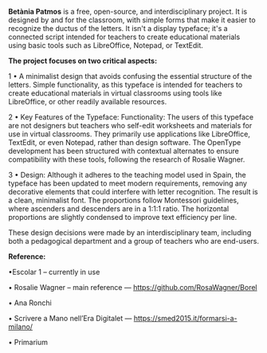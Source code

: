 **Betània Patmos** is a free, open-source, and interdisciplinary project.
It is designed by and for the classroom, with simple forms that make it easier to recognize the ductus of the letters. It isn't a display typeface; it's a connected script intended for teachers to create educational materials using basic tools such as LibreOffice, Notepad, or TextEdit.

**The project focuses on two critical aspects:**

1 • A minimalist design that avoids confusing the essential structure of the letters. Simple functionality, as this typeface is intended for teachers to create educational materials in virtual classrooms using tools like LibreOffice, or other readily available resources.

2 • Key Features of the Typeface: Functionality: The users of this typeface are not designers but teachers who self-edit worksheets and materials for use in virtual classrooms. They primarily use applications like LibreOffice, TextEdit, or even Notepad, rather than design software. The OpenType development has been structured with contextual alternates to ensure compatibility with these tools, following the research of Rosalie Wagner.

3 • Design: Although it adheres to the teaching model used in Spain, the typeface has been updated to meet modern requirements, removing any decorative elements that could interfere with letter recognition. The result is a clean, minimalist font. The proportions follow Montessori guidelines, where ascenders and descenders are in a 1:1:1 ratio. The horizontal proportions are slightly condensed to improve text efficiency per line.

These design decisions were made by an interdisciplinary team, including both a pedagogical department and a group of teachers who are end-users.

**Reference:**

•Escolar 1 – currently in use

• Rosalie Wagner – main reference — https://github.com/RosaWagner/Borel

• Ana Ronchi

• Scrivere a Mano nell’Era Digitalet — https://smed2015.it/formarsi-a-milano/

• Primarium
